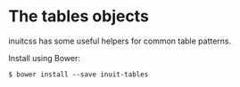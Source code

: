 # The tables objects

inuitcss has some useful helpers for common table patterns.

Install using Bower:

    $ bower install --save inuit-tables
